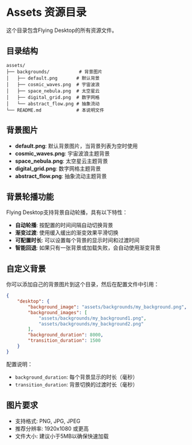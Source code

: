 # Assets 资源目录

这个目录包含Flying Desktop的所有资源文件。

## 目录结构

```
assets/
├── backgrounds/           # 背景图片
│   ├── default.png       # 默认背景
│   ├── cosmic_waves.png  # 宇宙波浪
│   ├── space_nebula.png  # 太空星云
│   ├── digital_grid.png  # 数字网格
│   └── abstract_flow.png # 抽象流动
└── README.md             # 本说明文件
```

## 背景图片

- **default.png**: 默认背景图片，当背景列表为空时使用
- **cosmic_waves.png**: 宇宙波浪主题背景
- **space_nebula.png**: 太空星云主题背景  
- **digital_grid.png**: 数字网格主题背景
- **abstract_flow.png**: 抽象流动主题背景

## 背景轮播功能

Flying Desktop支持背景自动轮播，具有以下特性：

- **自动轮播**: 按配置的时间间隔自动切换背景
- **渐变过渡**: 使用缓入缓出的渐变效果平滑切换
- **可配置时长**: 可以设置每个背景的显示时间和过渡时间
- **智能回退**: 如果只有一张背景或加载失败，会自动使用渐变背景

## 自定义背景

你可以添加自己的背景图片到这个目录，然后在配置文件中引用：

```json
{
    "desktop": {
        "background_image": "assets/backgrounds/my_background.png",
        "background_images": [
            "assets/backgrounds/my_background1.png",
            "assets/backgrounds/my_background2.png"
        ],
        "background_duration": 8000,
        "transition_duration": 1500
    }
}
```

配置说明：
- `background_duration`: 每个背景显示的时长（毫秒）
- `transition_duration`: 背景切换的过渡时长（毫秒）

## 图片要求

- 支持格式: PNG, JPG, JPEG
- 推荐分辨率: 1920x1080 或更高
- 文件大小: 建议小于5MB以确保快速加载